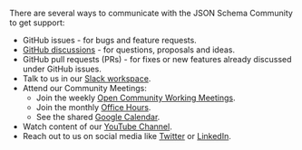 There are several ways to communicate with the JSON Schema Community to get support:

* GitHub issues - for bugs and feature requests.
* [GitHub discussions](https://github.com/orgs/json-schema-org/discussions) - for questions, proposals and ideas.
* GitHub pull requests (PRs) - for fixes or new features already discussed under GitHub issues.
* Talk to us in our [Slack workspace](https://json-schema.org/slack).
* Attend our Community Meetings:
  * Join the weekly [Open Community Working Meetings](https://github.com/json-schema-org/community/discussions/35).
  * Join the monthly [Office Hours](https://github.com/json-schema-org/community/discussions/34).
  * See the shared [Google Calendar](https://calendar.google.com/calendar/u/0/embed?src=c_8r4g9r3etmrmt83fm2gljbatos@group.calendar.google.com).
* Watch content of our [YouTube Channel](https://www.youtube.com/@JSONSchemaOrgOfficial).
* Reach out to us on social media like [Twitter](https://twitter.com/jsonschema) or [LinkedIn](https://www.linkedin.com/company/jsonschema/).
